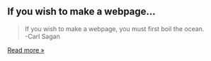 If you wish to make a webpage...
--------------------------------

>  If you wish to make a webpage, you must first boil the ocean.  
>  -Carl Sagan

[Read more »](If-you-wish-to-make-a-webpage.html)